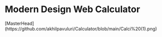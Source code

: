 <h1>Modern Design Web Calculator</h1>
[MasterHead](https://github.com/akhilpavuluri/Calculator/blob/main/Calci%20(1).png)
